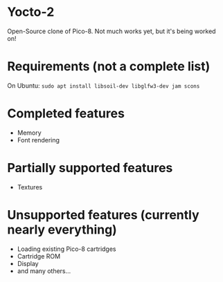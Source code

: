 # Yocto-2
Open-Source clone of Pico-8. Not much works yet, but it's being worked on!

# Requirements (not a complete list)

On Ubuntu:
`sudo apt install libsoil-dev libglfw3-dev jam scons`

# Completed features
- Memory
- Font rendering

# Partially supported features
- Textures

# Unsupported features (currently nearly everything)
 - Loading existing Pico-8 cartridges
 - Cartridge ROM
 - Display
 - and many others...
